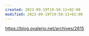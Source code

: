 ```yaml
---
created: 2023-09-19T19:50:11+02:00
modified: 2023-09-19T19:50:11+02:00
---
```


https://blog.ovalerio.net/archives/2615
